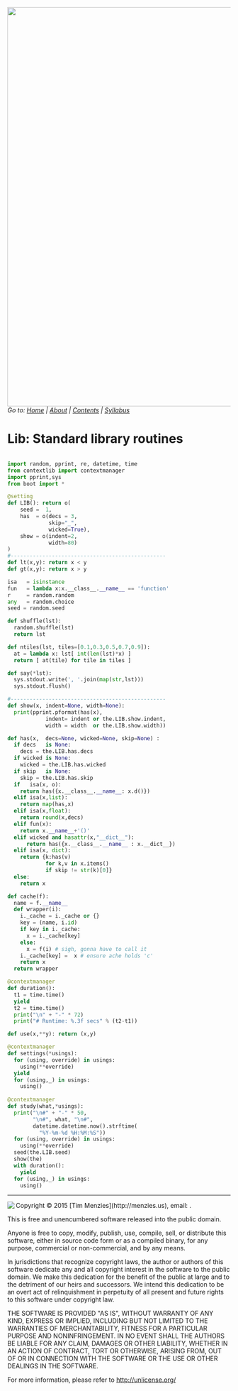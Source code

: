 

[<img width=900 src="https://raw.githubusercontent.com/txt/mase/master/img/banner.png">](https://github.com/txt/mase/blob/master/README.md)    
_Go to: [Home](https://github.com/txt/mase/blob/master/README.md) | [About](https://github.com/txt/mase/blob/master/ABOUT.md) | [Contents](https://github.com/txt/mase/blob/master/TOC.md) | [Syllabus](https://github.com/txt/mase/blob/master/SYLLABUS.md)_



# Lib: Standard library routines

````python

import random, pprint, re, datetime, time
from contextlib import contextmanager
import pprint,sys
from boot import *

@setting
def LIB(): return o(
    seed =  1,
    has  = o(decs = 3,
             skip="_",
             wicked=True),
    show = o(indent=2,
             width=80)
)
#-------------------------------------------------
def lt(x,y): return x < y
def gt(x,y): return x > y

isa   = isinstance
fun   = lambda x:x.__class__.__name__ == 'function'
r     = random.random
any   = random.choice
seed = random.seed

def shuffle(lst):
  random.shuffle(lst)
  return lst

def ntiles(lst, tiles=[0.1,0.3,0.5,0.7,0.9]):
  at = lambda x: lst[ int(len(lst)*x) ]
  return [ at(tile) for tile in tiles ]

def say(*lst):
  sys.stdout.write(', '.join(map(str,lst)))
  sys.stdout.flush()

#-------------------------------------------------
def show(x, indent=None, width=None):  
  print(pprint.pformat(has(x),
            indent= indent or the.LIB.show.indent,
            width = width  or the.LIB.show.width))

def has(x,  decs=None, wicked=None, skip=None) :
  if decs   is None:
    decs = the.LIB.has.decs
  if wicked is None:
    wicked = the.LIB.has.wicked
  if skip   is None:
    skip = the.LIB.has.skip
  if   isa(x, o):
    return has({x.__class__.__name__: x.d()})
  elif isa(x,list):
    return map(has,x)
  elif isa(x,float):
    return round(x,decs)
  elif fun(x):
    return x.__name__+'()'
  elif wicked and hasattr(x,"__dict__"):
      return has({x.__class__.__name__ : x.__dict__})
  elif isa(x, dict):
    return {k:has(v)
            for k,v in x.items()
            if skip != str(k)[0]}
  else:
    return x

def cache(f):
  name = f.__name__
  def wrapper(i):
    i._cache = i._cache or {}
    key = (name, i.id)
    if key in i._cache:
      x = i._cache[key]
    else:
      x = f(i) # sigh, gonna have to call it
    i._cache[key] =  x # ensure ache holds 'c'
    return x
  return wrapper

@contextmanager
def duration():
  t1 = time.time()
  yield
  t2 = time.time()
  print("\n" + "-" * 72)
  print("# Runtime: %.3f secs" % (t2-t1))

def use(x,**y): return (x,y)

@contextmanager
def settings(*usings):
  for (using, override) in usings:
    using(**override)
  yield
  for (using,_) in usings:
    using()
    
@contextmanager
def study(what,*usings):
  print("\n#" + "-" * 50,
        "\n#", what, "\n#",
        datetime.datetime.now().strftime(
          "%Y-%m-%d %H:%M:%S"))    
  for (using, override) in usings:
    using(**override)              
  seed(the.LIB.seed)            
  show(the)                   
  with duration():
    yield
  for (using,_) in usings:
    using()               
````

__________


<img  align=left src="https://raw.githubusercontent.com/txt/mase/master/img/license.png">
Copyright © 2015 [Tim Menzies](http://menzies.us), email: <tim.menzies@gmail.com>.

This is free and unencumbered software released into the public domain.

Anyone is free to copy, modify, publish, use, compile, sell, or
distribute this software, either in source code form or as a compiled
binary, for any purpose, commercial or non-commercial, and by any
means.

In jurisdictions that recognize copyright laws, the author or authors
of this software dedicate any and all copyright interest in the
software to the public domain. We make this dedication for the benefit
of the public at large and to the detriment of our heirs and
successors. We intend this dedication to be an overt act of
relinquishment in perpetuity of all present and future rights to this
software under copyright law.

THE SOFTWARE IS PROVIDED "AS IS", WITHOUT WARRANTY OF ANY KIND,
EXPRESS OR IMPLIED, INCLUDING BUT NOT LIMITED TO THE WARRANTIES OF
MERCHANTABILITY, FITNESS FOR A PARTICULAR PURPOSE AND NONINFRINGEMENT.
IN NO EVENT SHALL THE AUTHORS BE LIABLE FOR ANY CLAIM, DAMAGES OR
OTHER LIABILITY, WHETHER IN AN ACTION OF CONTRACT, TORT OR OTHERWISE,
ARISING FROM, OUT OF OR IN CONNECTION WITH THE SOFTWARE OR THE USE OR
OTHER DEALINGS IN THE SOFTWARE.

For more information, please refer to <http://unlicense.org/>


